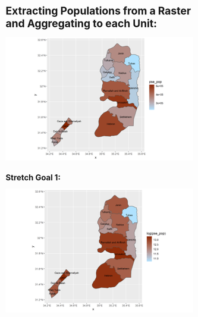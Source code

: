 # Extracting Populations from a Raster and Aggregating to each Unit:
![](pse_pop19.png)

## Stretch Goal 1:
![](pse_pop19Stretch1.png)
